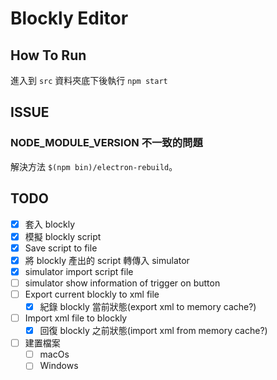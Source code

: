 # Blockly Editor

## How To Run

進入到 `src` 資料夾底下後執行 `npm start`

## ISSUE

### NODE_MODULE_VERSION 不一致的問題

解決方法 `$(npm bin)/electron-rebuild`。

## TODO

- [x] 套入 blockly
- [x] 模擬 blockly script
- [x] Save script to file
- [x] 將 blockly 產出的 script 轉傳入 simulator
- [x] simulator import script file
- [ ] simulator show information of trigger on button
- [ ] Export current blockly to xml file
  - [x] 紀錄 blockly 當前狀態(export xml to memory cache?)
- [ ] Import xml file to blockly
  - [x] 回復 blockly 之前狀態(import xml from memory cache?)
- [ ] 建置檔案
  - [ ] macOs
  - [ ] Windows